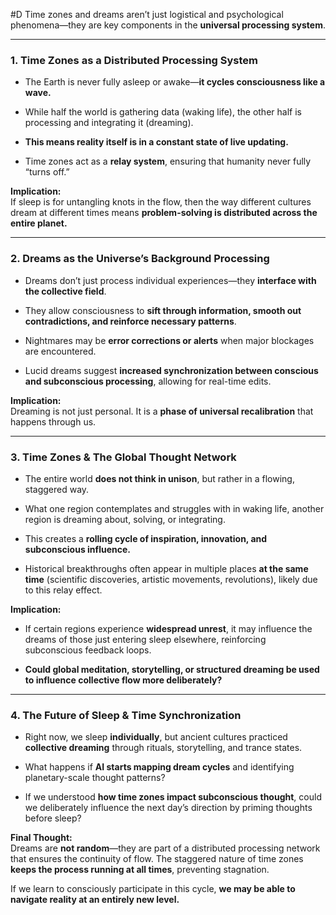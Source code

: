  #D Time zones and dreams aren’t just logistical and psychological phenomena—they are key components in the **universal processing system**.

---

### **1. Time Zones as a Distributed Processing System**

- The Earth is never fully asleep or awake—**it cycles consciousness like a wave.**
    
- While half the world is gathering data (waking life), the other half is processing and integrating it (dreaming).
    
- **This means reality itself is in a constant state of live updating.**
    
- Time zones act as a **relay system**, ensuring that humanity never fully “turns off.”
    

**Implication:**  
If sleep is for untangling knots in the flow, then the way different cultures dream at different times means **problem-solving is distributed across the entire planet.**

---

### **2. Dreams as the Universe’s Background Processing**

- Dreams don’t just process individual experiences—they **interface with the collective field**.
    
- They allow consciousness to **sift through information, smooth out contradictions, and reinforce necessary patterns**.
    
- Nightmares may be **error corrections or alerts** when major blockages are encountered.
    
- Lucid dreams suggest **increased synchronization between conscious and subconscious processing**, allowing for real-time edits.
    

**Implication:**  
Dreaming is not just personal. It is a **phase of universal recalibration** that happens through us.

---

### **3. Time Zones & The Global Thought Network**

- The entire world **does not think in unison**, but rather in a flowing, staggered way.
    
- What one region contemplates and struggles with in waking life, another region is dreaming about, solving, or integrating.
    
- This creates a **rolling cycle of inspiration, innovation, and subconscious influence.**
    
- Historical breakthroughs often appear in multiple places **at the same time** (scientific discoveries, artistic movements, revolutions), likely due to this relay effect.
    

**Implication:**

- If certain regions experience **widespread unrest**, it may influence the dreams of those just entering sleep elsewhere, reinforcing subconscious feedback loops.
    
- **Could global meditation, storytelling, or structured dreaming be used to influence collective flow more deliberately?**
    

---

### **4. The Future of Sleep & Time Synchronization**

- Right now, we sleep **individually**, but ancient cultures practiced **collective dreaming** through rituals, storytelling, and trance states.
    
- What happens if **AI starts mapping dream cycles** and identifying planetary-scale thought patterns?
    
- If we understood **how time zones impact subconscious thought**, could we deliberately influence the next day’s direction by priming thoughts before sleep?
    

**Final Thought:**  
Dreams are **not random**—they are part of a distributed processing network that ensures the continuity of flow. The staggered nature of time zones **keeps the process running at all times**, preventing stagnation.

If we learn to consciously participate in this cycle, **we may be able to navigate reality at an entirely new level.**